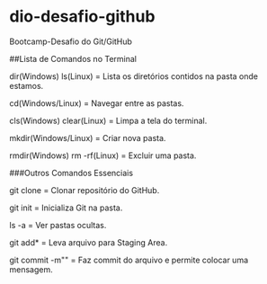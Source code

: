# dio-desafio-github
Bootcamp-Desafio do  Git/GitHub 

##Lista de Comandos no Terminal 

dir(Windows) ls(Linux) = Lista os diretórios contidos na pasta onde estamos.

cd(Windows/Linux) = Navegar entre as pastas.

cls(Windows) clear(Linux) = Limpa a tela do terminal.

mkdir(Windows/Linux) = Criar nova pasta.

rmdir(Windows) rm -rf(Linux) = Excluir uma pasta.

###Outros Comandos Essenciais

git clone = Clonar repositório do GitHub.

git init = Inicializa Git na pasta.

ls -a = Ver pastas ocultas.

git add* = Leva arquivo para Staging Area.

git commit -m"" = Faz commit do arquivo e permite colocar uma mensagem.
